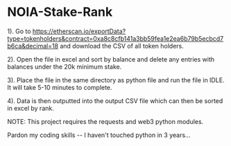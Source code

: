# NOIA-Stake-Rank

1). Go to https://etherscan.io/exportData?type=tokenholders&contract=0xa8c8cfb141a3bb59fea1e2ea6b79b5ecbcd7b6ca&decimal=18 and download the CSV of all token holders.

2). Open the file in excel and sort by balance and delete any entries with balances under the 20k minimum stake.

3). Place the file in the same directory as python file and run the file in IDLE. It will take 5-10 minutes to complete.

4). Data is then outputted into the output CSV file which can then be sorted in excel by rank.

NOTE: This project requires the requests and web3 python modules.

Pardon my coding skills -- I haven't touched python in 3 years...
